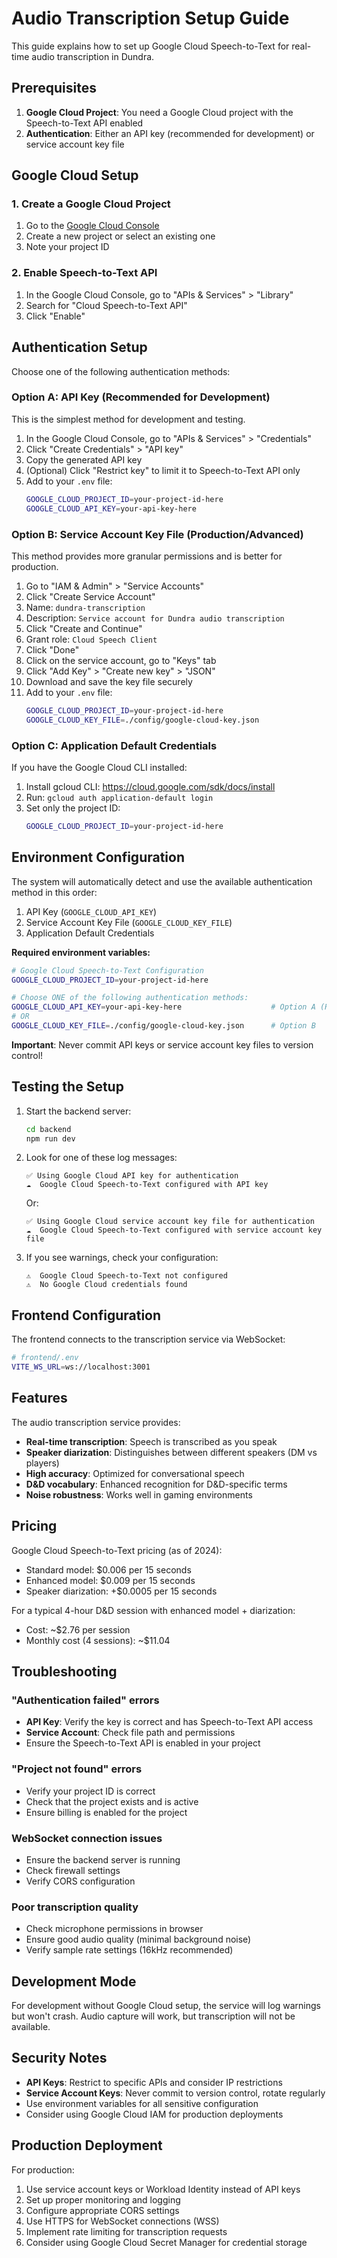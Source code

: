 # Audio Transcription Setup Guide

This guide explains how to set up Google Cloud Speech-to-Text for real-time audio transcription in Dundra.

## Prerequisites

1. **Google Cloud Project**: You need a Google Cloud project with the Speech-to-Text API enabled
2. **Authentication**: Either an API key (recommended for development) or service account key file

## Google Cloud Setup

### 1. Create a Google Cloud Project

1. Go to the [Google Cloud Console](https://console.cloud.google.com/)
2. Create a new project or select an existing one
3. Note your project ID

### 2. Enable Speech-to-Text API

1. In the Google Cloud Console, go to "APIs & Services" > "Library"
2. Search for "Cloud Speech-to-Text API"
3. Click "Enable"

## Authentication Setup

Choose one of the following authentication methods:

### Option A: API Key (Recommended for Development)

This is the simplest method for development and testing.

1. In the Google Cloud Console, go to "APIs & Services" > "Credentials"
2. Click "Create Credentials" > "API key"
3. Copy the generated API key
4. (Optional) Click "Restrict key" to limit it to Speech-to-Text API only
5. Add to your `.env` file:
   ```bash
   GOOGLE_CLOUD_PROJECT_ID=your-project-id-here
   GOOGLE_CLOUD_API_KEY=your-api-key-here
   ```

### Option B: Service Account Key File (Production/Advanced)

This method provides more granular permissions and is better for production.

1. Go to "IAM & Admin" > "Service Accounts"
2. Click "Create Service Account"
3. Name: `dundra-transcription`
4. Description: `Service account for Dundra audio transcription`
5. Click "Create and Continue"
6. Grant role: `Cloud Speech Client`
7. Click "Done"
8. Click on the service account, go to "Keys" tab
9. Click "Add Key" > "Create new key" > "JSON"
10. Download and save the key file securely
11. Add to your `.env` file:
    ```bash
    GOOGLE_CLOUD_PROJECT_ID=your-project-id-here
    GOOGLE_CLOUD_KEY_FILE=./config/google-cloud-key.json
    ```

### Option C: Application Default Credentials

If you have the Google Cloud CLI installed:

1. Install gcloud CLI: https://cloud.google.com/sdk/docs/install
2. Run: `gcloud auth application-default login`
3. Set only the project ID:
   ```bash
   GOOGLE_CLOUD_PROJECT_ID=your-project-id-here
   ```

## Environment Configuration

The system will automatically detect and use the available authentication method in this order:
1. API Key (`GOOGLE_CLOUD_API_KEY`)
2. Service Account Key File (`GOOGLE_CLOUD_KEY_FILE`)
3. Application Default Credentials

**Required environment variables:**
```bash
# Google Cloud Speech-to-Text Configuration
GOOGLE_CLOUD_PROJECT_ID=your-project-id-here

# Choose ONE of the following authentication methods:
GOOGLE_CLOUD_API_KEY=your-api-key-here                    # Option A (Recommended)
# OR
GOOGLE_CLOUD_KEY_FILE=./config/google-cloud-key.json      # Option B
```

**Important**: Never commit API keys or service account key files to version control!

## Testing the Setup

1. Start the backend server:
   ```bash
   cd backend
   npm run dev
   ```

2. Look for one of these log messages:
   ```
   ✅ Using Google Cloud API key for authentication
   ☁️  Google Cloud Speech-to-Text configured with API key
   ```
   
   Or:
   ```
   ✅ Using Google Cloud service account key file for authentication
   ☁️  Google Cloud Speech-to-Text configured with service account key file
   ```

3. If you see warnings, check your configuration:
   ```
   ⚠️  Google Cloud Speech-to-Text not configured
   ⚠️  No Google Cloud credentials found
   ```

## Frontend Configuration

The frontend connects to the transcription service via WebSocket:

```bash
# frontend/.env
VITE_WS_URL=ws://localhost:3001
```

## Features

The audio transcription service provides:

- **Real-time transcription**: Speech is transcribed as you speak
- **Speaker diarization**: Distinguishes between different speakers (DM vs players)
- **High accuracy**: Optimized for conversational speech
- **D&D vocabulary**: Enhanced recognition for D&D-specific terms
- **Noise robustness**: Works well in gaming environments

## Pricing

Google Cloud Speech-to-Text pricing (as of 2024):
- Standard model: $0.006 per 15 seconds
- Enhanced model: $0.009 per 15 seconds  
- Speaker diarization: +$0.0005 per 15 seconds

For a typical 4-hour D&D session with enhanced model + diarization:
- Cost: ~$2.76 per session
- Monthly cost (4 sessions): ~$11.04

## Troubleshooting

### "Authentication failed" errors
- **API Key**: Verify the key is correct and has Speech-to-Text API access
- **Service Account**: Check file path and permissions
- Ensure the Speech-to-Text API is enabled in your project

### "Project not found" errors
- Verify your project ID is correct
- Check that the project exists and is active
- Ensure billing is enabled for the project

### WebSocket connection issues
- Ensure the backend server is running
- Check firewall settings
- Verify CORS configuration

### Poor transcription quality
- Check microphone permissions in browser
- Ensure good audio quality (minimal background noise)
- Verify sample rate settings (16kHz recommended)

## Development Mode

For development without Google Cloud setup, the service will log warnings but won't crash. Audio capture will work, but transcription will not be available.

## Security Notes

- **API Keys**: Restrict to specific APIs and consider IP restrictions
- **Service Account Keys**: Never commit to version control, rotate regularly
- Use environment variables for all sensitive configuration
- Consider using Google Cloud IAM for production deployments

## Production Deployment

For production:
1. Use service account keys or Workload Identity instead of API keys
2. Set up proper monitoring and logging
3. Configure appropriate CORS settings
4. Use HTTPS for WebSocket connections (WSS)
5. Implement rate limiting for transcription requests
6. Consider using Google Cloud Secret Manager for credential storage 